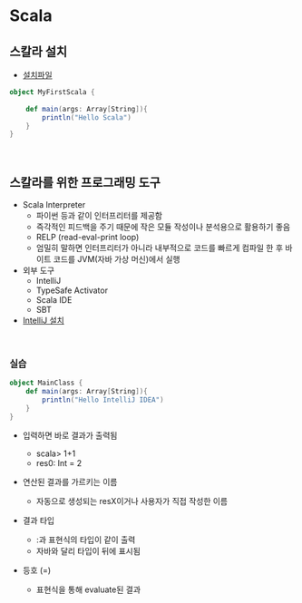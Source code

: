 # Scala



## 스칼라 설치

- [설치파일](https://www.scala-lang.org/download/)

```scala
object MyFirstScala {
    
    def main(args: Array[String]){
        println("Hello Scala")
    }
}
```

<br>

## 스칼라를 위한 프로그래밍 도구

- Scala Interpreter
  - 파이썬 등과 같이 인터프리터를 제공함
  - 즉각적인 피드백을 주기 때문에 작은 모듈 작성이나 분석용으로 활용하기 좋음
  - RELP (read-eval-print loop)
  - 엄밀히 말하면 인터프리터가 아니라 내부적으로 코드를 빠르게 컴파일 한 후 바이트 코드를 JVM(자바 가상 머신)에서 실행
- 외부 도구
  - IntelliJ
  - TypeSafe Activator
  - Scala IDE
  - SBT
- [IntelliJ 설치](https://www.jetbrains.com/ko-kr/idea/)

<br>

### 실습

```scala
object MainClass {
    def main(args: Array[String]){
        println("Hello IntelliJ IDEA")
    }
}
```

- 입력하면 바로 결과가 출력됨
  - scala> 1+1
  - res0: Int = 2
- 연산된 결과를 가르키는 이름
  - 자동으로 생성되는 resX이거나 사용자가 직접 작성한 이름

- 결과 타입
  - :과 표현식의 타입이 같이 출력
  - 자바와 달리 타입이 뒤에 표시됨
- 등호 (=)
  - 표현식을 통해 evaluate된 결과